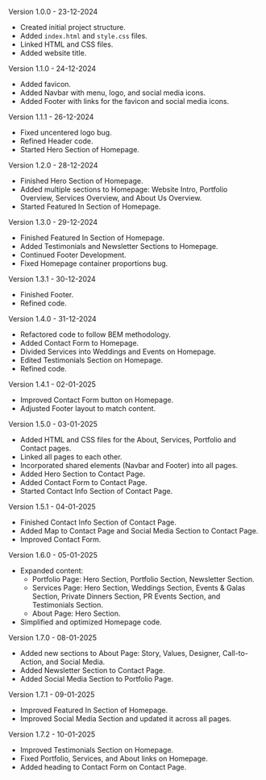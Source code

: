 Version 1.0.0 - 23-12-2024
- Created initial project structure.
- Added `index.html` and `style.css` files.
- Linked HTML and CSS files.
- Added website title.

Version 1.1.0 - 24-12-2024
- Added favicon.
- Added Navbar with menu, logo, and social media icons.
- Added Footer with links for the favicon and social media icons.

Version 1.1.1 - 26-12-2024
- Fixed uncentered logo bug.
- Refined Header code.
- Started Hero Section of Homepage.

Version 1.2.0 - 28-12-2024
- Finished Hero Section of Homepage.
- Added multiple sections to Homepage: Website Intro, Portfolio Overview, Services Overview, and About Us Overview.
- Started Featured In Section of Homepage.

Version 1.3.0 - 29-12-2024
- Finished Featured In Section of Homepage.
- Added Testimonials and Newsletter Sections to Homepage.
- Continued Footer Development.
- Fixed Homepage container proportions bug.

Version 1.3.1 - 30-12-2024
- Finished Footer.
- Refined code.

Version 1.4.0 - 31-12-2024
- Refactored code to follow BEM methodology.
- Added Contact Form to Homepage.
- Divided Services into Weddings and Events on Homepage.
- Edited Testimonials Section on Homepage.
- Refined code.

Version 1.4.1 - 02-01-2025
- Improved Contact Form button on Homepage.
- Adjusted Footer layout to match content.

Version 1.5.0 - 03-01-2025
- Added HTML and CSS files for the About, Services, Portfolio and Contact pages.
- Linked all pages to each other.
- Incorporated shared elements (Navbar and Footer) into all pages.
- Added Hero Section to Contact Page.
- Added Contact Form to Contact Page.
- Started Contact Info Section of Contact Page.

Version 1.5.1 - 04-01-2025
- Finished Contact Info Section of Contact Page.
- Added Map to Contact Page and Social Media Section to Contact Page.
- Improved Contact Form.

Version 1.6.0 - 05-01-2025
- Expanded content:
    - Portfolio Page: Hero Section, Portfolio Section, Newsletter Section.
    - Services Page: Hero Section, Weddings Section, Events & Galas Section, Private Dinners Section, PR Events Section, and Testimonials Section.
    - About Page: Hero Section.
- Simplified and optimized Homepage code.

Version 1.7.0 - 08-01-2025
- Added new sections to About Page: Story, Values, Designer, Call-to-Action, and Social Media.
- Added Newsletter Section to Contact Page.
- Added Social Media Section to Portfolio Page.

Version 1.7.1 - 09-01-2025
- Improved Featured In Section of Homepage.
- Improved Social Media Section and updated it across all pages.

Version 1.7.2 - 10-01-2025
- Improved Testimonials Section on Homepage.
- Fixed Portfolio, Services, and About links on Homepage.
- Added heading to Contact Form on Contact Page.
